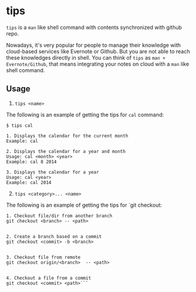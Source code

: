 tips
====

`tips` is a `man` like shell command with contents synchronized with github repo. 

Nowadays, it's very popular for people to manage their knowledge with cloud-based services like Evernote or Github. But you are not able to reach these knowledges directly in shell. You can think of `tips` as `man + Evernote/Github`, that means integrating your notes on cloud  with a `man` like shell command. 

Usage
-----

1. `tips <name>`

The following is an example of getting the tips for `cal` command:

```
$ tips cal

1. Displays the calendar for the current month
Example: cal

2. Displays the calendar for a year and month
Usage: cal <month> <year>
Example: cal 8 2014

3. Displays the calendar for a year
Usage: cal <year>
Example: cal 2014
```

2. `tips <category>... <name>`

The following is an example of getting the tips for `git checkout:

```
1. Checkout file/dir from another branch
git checkout <branch> -- <path>


2. Create a branch based on a commit
git checkout <commit> -b <branch>


3. Checkout file from remote 
git checkout origin/<branch>  -- <path>


4. Checkout a file from a commit
git checkout <commit> <path>```
```
